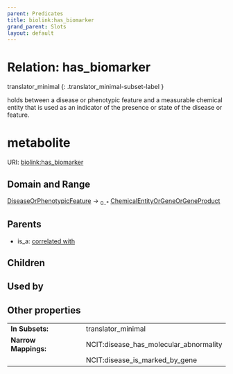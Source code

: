 ```yaml
---
parent: Predicates
title: biolink:has_biomarker
grand_parent: Slots
layout: default
---
```


# Relation: has_biomarker

translator_minimal
{: .translator_minimal-subset-label }


holds between a disease or phenotypic feature and a measurable chemical entity that is used as an indicator of the presence or state of the disease or feature.
 # metabolite

URI: [biolink:has_biomarker](https://w3id.org/biolink/has_biomarker)

## Domain and Range

[DiseaseOrPhenotypicFeature](DiseaseOrPhenotypicFeature.md) ->  <sub>0..\*</sub> [ChemicalEntityOrGeneOrGeneProduct](ChemicalEntityOrGeneOrGeneProduct.md)

## Parents

 *  is_a: [correlated with](correlated_with.md)

## Children


## Used by


## Other properties

|  |  |  |
| --- | --- | --- |
| **In Subsets:** | | translator_minimal |
| **Narrow Mappings:** | | NCIT:disease_has_molecular_abnormality |
|  | | NCIT:disease_is_marked_by_gene |

